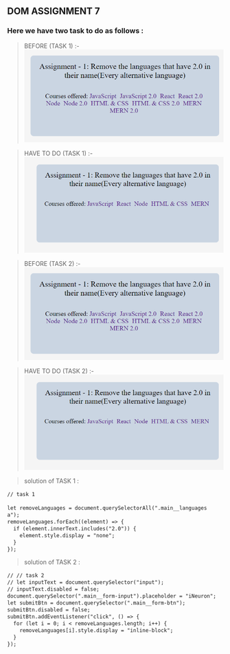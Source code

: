## DOM ASSIGNMENT 7

### Here we have two task to do as follows :

>BEFORE (TASK 1) :-
![before](./assets/ass7.1-before.png)

>HAVE TO DO (TASK 1) :-
![after](./assets/ass7.1-after.png)

>BEFORE (TASK 2) :-
![before](./assets/ass7.1-before.png)

>HAVE TO DO (TASK 2) :-
![after](./assets/ass7.1-after.png)

> solution of TASK 1 :

```
// task 1

let removeLanguages = document.querySelectorAll(".main__languages  a");
removeLanguages.forEach((element) => {
  if (element.innerText.includes("2.0")) {
    element.style.display = "none";
  }
});
```

> solution of TASK 2 :

```
// // task 2
// let inputText = document.querySelector("input");
// inputText.disabled = false;
document.querySelector(".main__form-input").placeholder = "iNeuron";
let submitBtn = document.querySelector(".main__form-btn");
submitBtn.disabled = false;
submitBtn.addEventListener("click", () => {
  for (let i = 0; i < removeLanguages.length; i++) {
    removeLanguages[i].style.display = "inline-block";
  }
});
```